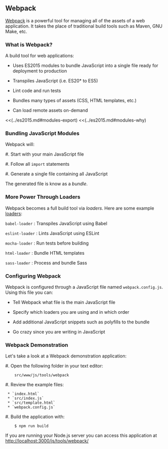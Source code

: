 ## Webpack

[Webpack][] is a powerful tool for managing all of the assets of a web
application.  It takes the place of traditional build tools such as
Maven, GNU Make, etc.

### What is Webpack?

A build tool for web applications:

  * Uses ES2015 modules to bundle JavaScript into a single file ready
    for deployment to production

  * Transpiles JavaScript (i.e. ES20* to ES5)

  * Lint code and run tests

  * Bundles many types of assets (CSS, HTML templates, etc.)

  * Can load remote assets on-demand

<!-- === Refresher on JavaScript Modules === -->
<<(../es2015.md#modules-export)
<<(../es2015.md#modules-why)

### Bundling JavaScript Modules

Webpack will:

  #. Start with your main JavaScript file

  #. Follow all `import` statements

  #. Generate a single file containing all JavaScript

The generated file is know as a *bundle*.

### More Power Through Loaders

Webpack becomes a full build tool via *loaders*.  Here are some
example [loaders][]:

`babel-loader`
  : Transpiles JavaScript using Babel

`eslint-loader`
  : Lints JavaScript using ESLint

`mocha-loader`
  : Run tests before building

`html-loader`
  : Bundle HTML templates

`sass-loader`
  : Process and bundle Sass

### Configuring Webpack

Webpack is configured through a JavaScript file named
`webpack.config.js`.  Using this file you can:

  * Tell Webpack what file is the main JavaScript file

  * Specify which loaders you are using and in which order

  * Add additional JavaScript snippets such as polyfills to the bundle

  * Go crazy since you are writing in JavaScript

### Webpack Demonstration

Let's take a look at a Webpack demonstration application:

  #. Open the following folder in your text editor:

        src/www/js/tools/webpack

  #. Review the example files:

     * `index.html`
     * `src/index.js`
     * `src/template.html`
     * `webpack.config.js`

  #. Build the application with:

        $ npm run build

If you are running your Node.js server you can access this
application at <http://localhost:3000/js/tools/webpack/>

<!-- === Links === -->
[webpack]: https://webpack.js.org/
[loaders]: https://webpack.js.org/loaders
